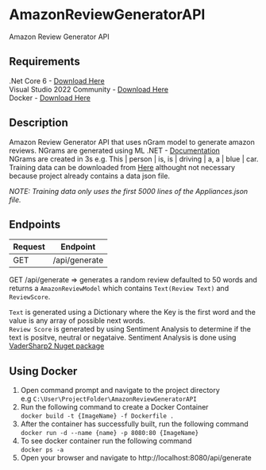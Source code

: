 # AmazonReviewGeneratorAPI
Amazon Review Generator API


## Requirements
.Net Core 6 - [Download Here](https://dotnet.microsoft.com/en-us/download)  
Visual Studio 2022 Community - [Download Here](https://visualstudio.microsoft.com/vs/)  
Docker - [Download Here](https://www.docker.com/products/docker-desktop/)

## Description
Amazon Review Generator API that uses nGram model to generate amazon reviews. 
NGrams are generated using ML .NET - [Documentation](https://learn.microsoft.com/en-us/dotnet/api/microsoft.ml.textcatalog.producengrams?view=ml-dotnet)  
NGrams are created in 3s e.g. This | person | is, is | driving | a, a | blue | car.  
Training data can be downloaded from [Here](https://cseweb.ucsd.edu/~jmcauley/datasets/amazon_v2/) althought not necessary because project already contains a data json file. 

*NOTE: Training data only uses the first 5000 lines of the Appliances.json file.*

## Endpoints 
| Request | Endpoint      |
|---------|---------------|
| GET     | /api/generate |

GET /api/generate => generates a random review defaulted to 50 words and returns a `AmazonReviewModel` which contains `Text(Review Text)` and `ReviewScore`.  

`Text` is generated using a Dictionary where the Key is the first word and the value is any array of possible next words.  
`Review Score` is generated by using Sentiment Analysis to determine if the text is positve, neutral or negataive. Sentiment Analysis is done using [VaderSharp2 Nuget package](https://github.com/BobLd/vadersharp)


## Using Docker
1. Open command prompt and navigate to the project directory  
    e.g `C:\User\ProjectFolder\AmazonReviewGeneratorAPI`
2. Run the following command to create a Docker Container  
    `docker build -t {ImageName} -f Dockerfile .`
3. After the container has successfully built, run the following command
    `docker run -d --name {name} -p 8080:80 {ImageName}`
4. To see docker container run the following command  
    `docker ps -a`
5. Open your browser and navigate to http://localhost:8080/api/generate

